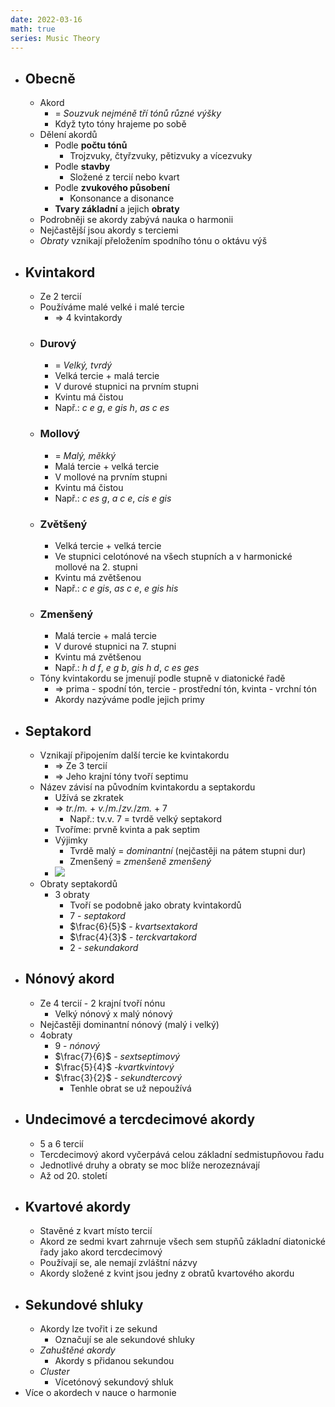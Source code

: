 ```yaml
---
date: 2022-03-16
math: true
series: Music Theory
---
```


  - ## Obecně  
    - Akord  
      - = _Souzvuk nejméně tří tónů různé výšky_  
      - Když tyto tóny hrajeme po sobě  
    - Dělení akordů  
      - Podle **počtu tónů**  
        - Trojzvuky, čtyřzvuky, pětizvuky a vícezvuky  
      - Podle **stavby**  
        - Složené z tercií nebo kvart  
      - Podle **zvukového působení**  
        - Konsonance a disonance  
      - **Tvary základní** a jejich **obraty**  
    - Podrobněji se akordy zabývá nauka o harmonii  
    - Nejčastější jsou akordy s terciemi  
    - _Obraty_ vznikají přeložením spodního tónu o oktávu výš  
  - ## Kvintakord  
    - Ze 2 tercií  
    - Používáme malé velké i malé tercie  
      - => 4 kvintakordy  
    - ### Durový  
      - = _Velký, tvrdý_  
      - Velká tercie + malá tercie  
      - V durové stupnici na prvním stupni  
      - Kvintu má čistou  
      - Např.: _c e g_, _e gis h_, _as c es_  
    - ### Mollový  
      - = _Malý, měkký_  
      - Malá tercie + velká tercie  
      - V mollové na prvním stupni  
      - Kvintu má čistou  
      - Např.: _c es g_, _a c e_, _cis e gis_  
    - ### Zvětšený  
      - Velká tercie + velká tercie  
      - Ve stupnici celotónové na všech stupních a v harmonické mollové na 2. stupni  
      - Kvintu má zvětšenou  
      - Např.: _c e gis_, _as c e_, _e gis his_  
    - ### Zmenšený  
      - Malá tercie + malá tercie  
      - V durové stupnici na 7. stupni  
      - Kvintu má zvětšenou  
      - Např.: _h d f_, _e g b_, _gis h d_, _c es ges_  
    - Tóny kvintakordu se jmenují podle stupně v diatonické řadě  
      - => prima - spodní tón, tercie - prostřední tón, kvinta - vrchní tón  
      - Akordy nazýváme podle jejich primy  
  - ## Septakord  
    - Vznikají připojením další tercie ke kvintakordu  
      - => Ze 3 tercií  
      - => Jeho krajní tóny tvoří septimu  
    - Název závisí na původním kvintakordu a septakordu  
      - Užívá se zkratek  
      - => _tr._/_m._ + _v._/_m._/_zv._/_zm._ + 7  
        -  Např.: tv.v. 7 = tvrdě velký septakord  
      - Tvoříme: prvně kvinta a pak septim  
      - Výjimky  
        - Tvrdě malý = _dominantní_ (nejčastěji na pátem stupni dur)  
        - Zmenšený = _zmenšeně zmenšený_  
      - ![](https://firebasestorage.googleapis.com/v0/b/firescript-577a2.appspot.com/o/imgs%2Fapp%2FVitecek%2FA0fUOwxSVX.png?alt=media&token=02c764b9-7659-4dc5-8b12-2edc28f8790a)  
    - Obraty septakordů  
      - 3 obraty  
        - Tvoří se podobně jako obraty kvintakordů  
        - $7$ - _septakord_  
        - $\frac{6}{5}$ - _kvartsextakord_  
        - $\frac{4}{3}$ - _terckvartakord_  
        - $2$ - _sekundakord_  
  - ## Nónový akord  
    - Ze 4 tercií - 2 krajní tvoří nónu  
      - Velký nónový x malý nónový  
    - Nejčastěji dominantní nónový (malý i velký)  
    - 4obraty  
      - $9$ - _nónový_  
      - $\frac{7}{6}$ - _sextseptimový_  
      - $\frac{5}{4}$ -_kvartkvintový_  
      - $\frac{3}{2}$ - _sekundtercový_  
        - Tenhle obrat se už nepoužívá  
  - ## Undecimové a tercdecimové akordy  
    - 5 a 6 tercií  
    - Tercdecimový akord vyčerpává celou základní sedmistupňovou řadu  
    - Jednotlivé druhy a obraty se moc blíže nerozeznávají  
    - Až od 20. století  
  - ## Kvartové akordy  
    - Stavěné z kvart místo tercií  
    - Akord ze sedmi kvart zahrnuje všech sem stupňů základní diatonické řady jako akord tercdecimový  
    - Používají se, ale nemají zvláštní názvy  
    - Akordy složené z kvint jsou jedny z obratů kvartového akordu  
  - ## Sekundové shluky  
    - Akordy lze tvořit i ze sekund  
      - Označují se ale sekundové shluky  
    - _Zahuštěné akordy_  
      - Akordy s přidanou sekundou  
    - _Cluster_  
      - Vícetónový sekundový shluk  
  - Více o akordech v nauce o harmonie  